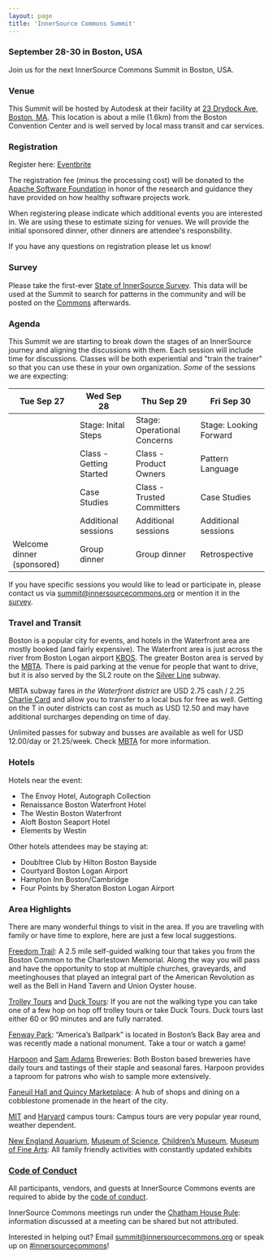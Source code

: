 ```yaml
---
layout: page
title: 'InnerSource Commons Summit'
---
```


### September 28-30 in Boston, USA

Join us for the next InnerSource Commons Summit in Boston, USA.

### Venue

This Summit will be hosted by Autodesk at their facility at [23 Drydock Ave, Boston, MA](https://www.google.com/maps/place/23+Drydock+Ave,+Boston,+MA+02210). This location is about a mile (1.6km) from the Boston Convention Center and is well served by local mass transit and car services.

### Registration

Register here: [Eventbrite](https://www.eventbrite.com/e/innersource-commons-summit-fall-2016-tickets-26666521283)

The registration fee (minus the processing cost) will be donated to the [Apache Software Foundation](http://apache.org/) in honor of the research and guidance they have provided on how healthy software projects work.

When registering please indicate which additional events you are interested in. We are using these to estimate sizing for venues. We will provide the initial sponsored dinner, other dinners are attendee's responsbility.

If you have any questions on registration please let us know!

### Survey

Please take the first-ever [State of InnerSource Survey](https://docs.google.com/forms/d/e/1FAIpQLSf1EBbeyYezb_j1U2x1K2YqrDTN7UPZYnYAkre2h5QceI0I4A/viewform). This data will be used at the Summit to search for patterns in the community and will be posted on the [Commons](http://innersourcecommons.org) afterwards.

### Agenda

This Summit we are starting to break down the stages of an InnerSource journey and aligning the discussions with them. Each session will include time for discussions. Classes will be both experiential and "train the trainer" so that you can use these in your own organization. *Some* of the sessions we are expecting: 

| Tue Sep 27 | Wed Sep 28 | Thu Sep 29 | Fri Sep 30 |
| --- | --- | --- | --- |
|  | Stage: Inital Steps | Stage: Operational Concerns | Stage: Looking Forward |
|  | Class - Getting Started | Class - Product Owners | Pattern Language |
|  | Case Studies | Class - Trusted Committers | Case Studies |
|  | Additional sessions | Additional sessions | Additional sessions |
| Welcome dinner (sponsored)  | Group dinner | Group dinner | Retrospective |

If you have specific sessions you would like to lead or participate in, please contact us via <summit@innersourcecommons.org> or mention it in the [survey](https://docs.google.com/forms/d/e/1FAIpQLSf1EBbeyYezb_j1U2x1K2YqrDTN7UPZYnYAkre2h5QceI0I4A/viewform).

### Travel and Transit

Boston is a popular city for events, and hotels in the Waterfront area are mostly booked (and fairly expensive). The Waterfront area is just across the river from Boston Logan airport [KBOS](http://www.massport.com/logan-airport/). The greater Boston area is served by the [MBTA](http://www.mbta.com). There is paid parking at the venue for people that want to drive, but it is also served by the SL2 route on the [Silver Line](http://www.mbta.com/schedules_and_maps/subway/lines/?route=SILVER) subway.

MBTA subway fares *in the Waterfront district* are USD 2.75 cash / 2.25 [Charlie Card](http://www.mbta.com/fares_and_passes/charlie/) and allow you to transfer to a local bus for free as well. Getting on the T in outer districts can cost as much as USD 12.50 and may have additional surcharges depending on time of day.

Unlimited passes for subway and busses are available as well for USD 12.00/day or 21.25/week. Check [MBTA](http://www.mbta.com/fares_and_passes/passes/) for more information.

### Hotels

Hotels near the event:

* The Envoy Hotel, Autograph Collection
* Renaissance Boston Waterfront Hotel
* The Westin Boston Waterfront
* Aloft Boston Seaport Hotel
* Elements by Westin

Other hotels attendees may be staying at:

* Doubltree Club by Hilton Boston Bayside
* Courtyard Boston Logan Airport
* Hampton Inn Boston/Cambridge
* Four Points by Sheraton Boston Logan Airport

### Area Highlights

There are many wonderful things to visit in the area. If you are traveling with family or have time to explore, here are just a few local suggestions.


[Freedom Trail](http://www.thefreedomtrail.org/): A 2.5 mile self-guided walking tour that takes you from the Boston Common to the Charlestown Memorial. Along the way you will pass and have the opportunity to stop at multiple churches, graveyards, and meetinghouses that played an integral part of the American Revolution as well as the Bell in Hand Tavern and Union Oyster house.
 
[Trolley Tours](http://www.trolleytours.com/boston/) and [Duck Tours](http://www.bostonducktours.com/): If you are not the walking type you can take one of a few hop on hop off trolley tours or take Duck Tours. Duck tours last either 60 or 90 minutes and are fully narrated.
 
[Fenway Park](http://boston.redsox.mlb.com/bos/ballpark/tour.jsp): “America’s Ballpark” is located in Boston’s Back Bay area and was recently made a national monument. Take a tour or watch a game!
 
[Harpoon](http://www.harpoonbrewery.com/breweries/boston/brewery-tours) and [Sam Adams](https://www.samueladams.com/boston-brewery/brewery-tours) Breweries:
Both Boston based breweries have daily tours and tastings of their staple and seasonal fares. Harpoon provides a taproom for patrons who wish to sample more extensively.
  
[Faneuil Hall and Quincy Marketplace](http://www.faneuilhallmarketplace.com/): A hub of shops and dining on a cobblestone promenade in the heart of the city.
 
[MIT](https://institute-events.mit.edu/visit/tours) and [Harvard](https://institute-events.mit.edu/visit/tours) campus tours: Campus tours are very popular year round, weather dependent.

[New England Aquarium](http://www.neaq.org/), [Museum of Science](http://www.mos.org), [Children’s Museum](http://www.bostonchildrensmuseum.org), [Museum of Fine Arts](http://www.mfa.org):
All family friendly activities with constantly updated exhibits


### [Code of Conduct](/InnerSourceCommons/events/conduct/)

All participants, vendors, and guests at InnerSource Commons events are required to abide by the [code of conduct](/InnerSourceCommons/events/conduct/). 


InnerSource Commons meetings run under the [Chatham House Rule](https://en.wikipedia.org/wiki/Chatham_House_Rule): information discussed at a meeting can be shared but not attributed.

Interested in helping out? Email <summit@innersourcecommons.org> or speak up on [#innersourcecommons](https://isc-inviter.herokuapp.com/)!